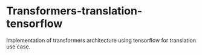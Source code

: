 # Transformers-translation-tensorflow
Implementation of transformers architecture using tensorflow for translation use case.
